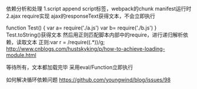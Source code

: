 依赖分析和处理
1.script
append script标签，webpack的chunk manifest运行时
2.ajax
require实现
ajax的responseText获得文本，不会立即执行

function Test() {
 var a= require('./a.js')
 var b= require('./b.js')
}
Test.toString()获得文本
然后用正则匹配脚本内部中的require，进行递归解析依赖，读取文本
正则:var r = /require\((.*)\)/g;
http://www.cnblogs.com/hustskyking/p/how-to-achieve-loading-module.html

等待所有，文本都加载完毕
采用eval/Function立即执行



如何解决循环依赖问题
https://github.com/youngwind/blog/issues/98
